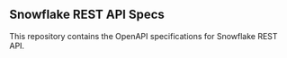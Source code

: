 ## Snowflake REST API Specs

This repository contains the OpenAPI specifications for Snowflake REST API.
